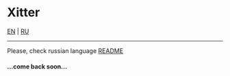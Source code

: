 # Xitter

[EN](https://github.com/Mirofff/go-xitter/blob/main/README.md) | [RU](https://github.com/Mirofff/go-xitter/blob/main/README.ru.md)

---

Please, check russian
language [README](https://github.com/Mirofff/go-xitter/blob/main/README.ru.md)

#### ...come back soon...
